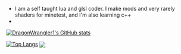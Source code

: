  - I am a self taught lua and glsl coder. I make mods and very rarely shaders for minetest, and I'm also learning c++
 - 
<a href="https://github.com/DragonWrangler1"><img src="https://github-readme-stats.vercel.app/api?username=DragonWrangler1&theme=codeSTACKr" alt="DragonWrangler1's GitHub stats" style="max-width: 100%;"></a>
<!--<a href="https://github.com/DragonWrangler1"><img src="https://github-readme-stats.vercel.app/api/top-langs/?username=DragonWrangler1&theme=codeSTACKr&show_icons=true&layout=compact" alt="Top Langs" style="max-width: 100%;"></a>-->
<a href="https://github.com/DragonWrangler1"><img src="https://github-readme-stats.vercel.app/api/top-langs/?username=DragonWrangler1&theme=codeSTACKr" alt="Top Langs" style="max-width: 100%;"></a>
<a href="https://github.com/VoxelForge/VoxelForge"><img align="center" src="https://github-readme-stats.vercel.app/api/pin/?username=VoxelForge&repo=VoxelForge&theme=codeSTACKr" /></a>


<!---
DragonWrangler1/DragonWrangler1 is a ✨ special ✨ repository because its `README.md` (this file) appears on your GitHub profile.
You can click the Preview link to take a look at your changes.
--->
